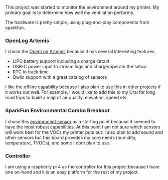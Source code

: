 
This project was started to monitor the environment around my printer. 
My primary goal is to determine how well my ventilation performs. 

The hardware is pretty simple, using plug-and-play components from sparkfun. 

### OpenLog Artemis
I chose the [OpenLog Artemis](https://www.sparkfun.com/products/15846) because it has several interesting features.
- LIPO battery support including a charge circuit
- USB-C power input to stream logs and charge/operate the setup
- RTC to track time 
- Qwiic support with a great catalog of sensors

I like the offline capability because I also plan to use this in other projects if it works out well. For example, I would like to add this to my Ural for long road trips to build a map of air quality, elevation, speed ets. 

### SparkFun Environmental Combo Breakout
I chose this [environment sensor](https://www.sparkfun.com/products/14348) as a starting point because it seemed to have the most robust capabilities. 
At this point I am not sure which sensors will work best for the VOCs my printer puts out. 
I also plan to add sound and other sensors but this board provides my core needs (humidity, temperature, TVOCs), and some I dont plan to use.

### Controller
I am using a raspberry pi 4 as the controller for this project because I have one on-hand and it is an easy platform for the rest of my project. 
